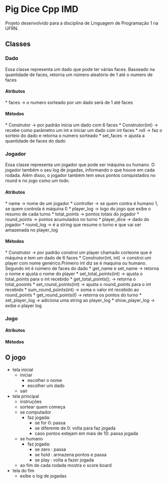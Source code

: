 # Pig Dice Cpp IMD
Projeto desenvolvido para a disciplina de Linguagem de Programação 1 na UFRN. 
## Classes
<h3> Dado </h3>
Essa classe representa um dado que pode ter várias faces.
Basseado na quantidade de faces, retorna um número aleatório
de 1 até o numero de faces
	<h4> Atributos </h4>
		* faces -> o numero sorteado por um dado será de 1 até faces
	<h4> Métodos </h4>
		* Construtor -> por padrão inicia um dado com 6 faces
		* Construtor(int) -> recebe como parâmetro um int e iniciar um dado com int faces
		* roll -> faz o sorteio do dado e retorna o numero sorteado
		* set_faces -> ajusta a quantidade de faces do dado

<h3> Jogador </h3>
 Essa classe representa um jogador que pode ser máquina ou humano.
 O jogador também o seu log de jogadas, informando o que houve em cada
 rodada. Além disso, o jogador também tem seus pontos conquistados no
 round e no jogo como um todo.
	<h4> Atributos </h4>
		* name -> nome de um jogador
		* controller -> se quem contra é humano 1, se quem controla é máquina 0
		* player_log -> logo do jogo que exibe o resumo de cada turno
		* total_points -> pontos totais do jogador
		* round_points -> pontos acumulados no turno
		* player_dice -> dado do jogador
		* round_log -> é a string que resume o turno e que vai ser amazenada no player_log
	<h4> Métodos </h4>
		* Construtor -> por padrão constroi um player chamado corleone que é máquina e tem um dado de 6 faces
		* Construtor(int, int) -> constroi um player com nome genérico.Primeiro int diz se é maquina ou humano. Segundo int é número de faces do dado
		* get_name e set_name -> retorna o nome e ajusta o nome do player
		* set_total_points(int) -> ajusta o total_points para o int recebido
		* get_total_points(); -> retorna o total_pooints
		* set_round_points(int) -> ajusta o round_points para o int recebido
		* sum_round_points(int) -> soma o valor int recebido ao round_points
		* get_round_points(0 -> retorna os pontos do turno
		* set_player_log -> adiciona uma string ao player_log
		* show_player_log -> exibe o player log
<h3> Jogo </h3>
	<h4> Atributos </h4>
	<h4> Métodos </h4>
	
	
## O jogo
* tela inicial
	* iniciar
		* escolher o nome
		* escolher um dado
	* sair
* tela principal
	* instruções
	* sortear quem começa
	* se computador
		* faz jogada:
			* se for 0: passa
			* se diferente de 0: volta para faz jogada
			* caso pontos estejam em mais de 10: passa jogada
	* se humano
		* faz jogada:
			* se zero : passa
			* se hold : armazena pontos e passa
			* se play : volta a fazer jogada
	* ao fim de cada rodada mostra o score board
* tela do fim
	* exibe o log de jogadas
